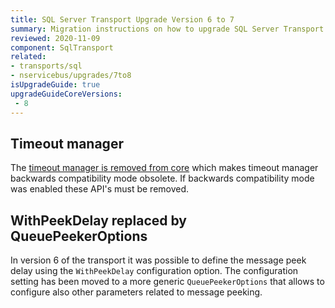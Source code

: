 ```yaml
---
title: SQL Server Transport Upgrade Version 6 to 7
summary: Migration instructions on how to upgrade SQL Server Transport from Version 8 to 9.
reviewed: 2020-11-09
component: SqlTransport
related:
- transports/sql
- nservicebus/upgrades/7to8
isUpgradeGuide: true
upgradeGuideCoreVersions:
 - 8
---
```


## Timeout manager

The [timeout manager is removed from core](/nservicebus/upgrades/7to8/#timeout-manager-removed) which makes timeout manager backwards compatibility mode obsolete. If backwards compatibility mode was enabled these API's must be removed.

## WithPeekDelay replaced by QueuePeekerOptions

In version 6 of the transport it was possible to define the message peek delay using the `WithPeekDelay` configuration option. The configuration setting has been moved to a more generic `QueuePeekerOptions` that allows to configure also other parameters related to message peeking.